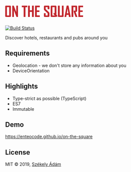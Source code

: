 ![On the Square][0]
================

[![Build Status][X]][Y]

Discover hotels, restaurants and pubs around you

## Requirements

- Geolocation - we don't store any information about you
- DeviceOrientation

## Highlights

- Type-strict as possible (TypeScript)
- ES7
- Immutable

## Demo

https://enteocode.github.io/on-the-square

## License

MIT © 2019, [Székely Ádám][Z]


[0]: ./resources/logo.png
[X]: https://api.travis-ci.com/enteocode/on-the-square.svg?branch=master
[Y]: https://travis-ci.org/enteocode/node-ttfautohint
[Z]: https://github.com/enteocode
